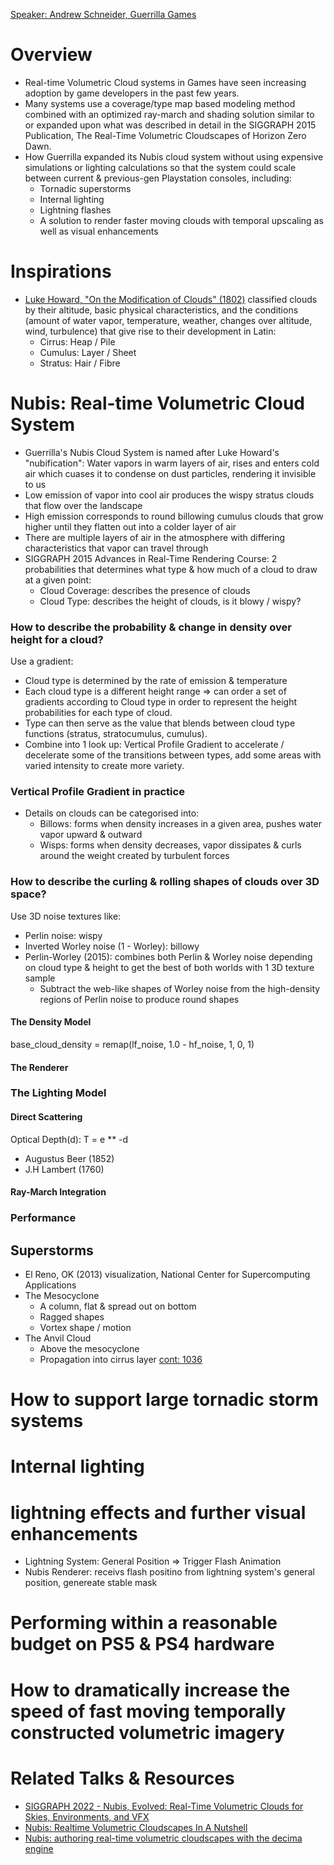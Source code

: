 [Speaker: Andrew Schneider, Guerrilla Games](https://twitter.com/vonschneidz)

# Overview
- Real-time Volumetric Cloud systems in Games have seen increasing adoption by game developers in the past few years. 
- Many systems use a coverage/type map based modeling method combined with an optimized ray-march and shading solution similar to or expanded upon what was described in detail in the SIGGRAPH 2015 Publication, The Real-Time Volumetric Cloudscapes of Horizon Zero Dawn. 
- How Guerrilla expanded its Nubis cloud system without using expensive simulations or lighting calculations so that the system could scale between current & previous-gen Playstation consoles, including:
  - Tornadic superstorms
  - Internal lighting 
  - Lightning flashes
  - A solution to render faster moving clouds with temporal upscaling as well as visual enhancements

# Inspirations
- [Luke Howard, "On the Modification of Clouds" (1802)](https://blogs.bl.uk/science/2020/04/clouds-how-luke-howard-linked-weather-lore-and-natural-philosophy.html) classified clouds by their altitude, basic physical characteristics, and the conditions (amount of water vapor, temperature, weather, changes over altitude, wind, turbulence) that give rise to their development in Latin:
  - Cirrus: Heap / Pile 
  - Cumulus: Layer / Sheet 
  - Stratus: Hair / Fibre

# Nubis: Real-time Volumetric Cloud System
- Guerrilla's Nubis Cloud System is named after Luke Howard's "nubification": Water vapors in warm layers of air, rises and enters cold air which cuases it to condense on dust particles, rendering it invisible to us
- Low emission of vapor into cool air produces the wispy stratus clouds that flow over the landscape
- High emission corresponds to round billowing cumulus clouds that grow higher until they flatten out into a colder layer of air
- There are multiple layers of air in the atmosphere with differing characteristics that vapor can travel through
- SIGGRAPH 2015 Advances in Real-Time Rendering Course: 2 probabilities that determines what type & how much of a cloud to draw at a given point:
  - Cloud Coverage: describes the presence of clouds
  - Cloud Type: describes the height of clouds, is it blowy / wispy?

### How to describe the probability & change in density over height for a cloud?
Use a gradient:
- Cloud type is determined by the rate of emission & temperature
- Each cloud type is a different height range => can order a set of gradients according to Cloud type in order to represent the height probabilities for each type of cloud. 
- Type can then serve as the value that blends between cloud type functions (stratus, stratocumulus, cumulus). 
- Combine into 1 look up: Vertical Profile Gradient to accelerate / decelerate some of the transitions between types, add some areas with varied intensity to create more variety.

### Vertical Profile Gradient in practice
- Details on clouds can be categorised into:
  - Billows: forms when density increases in a given area, pushes water vapor upward & outward
  - Wisps: forms when density decreases, vapor dissipates & curls around the weight created by turbulent forces

### How to describe the curling & rolling shapes of clouds over 3D space?
Use 3D noise textures like:
- Perlin noise: wispy
- Inverted Worley noise (1 - Worley): billowy
- Perlin-Worley (2015): combines both Perlin & Worley noise depending on cloud type & height to get the best of both worlds with 1 3D texture sample
  - Subtract the web-like shapes of Worley noise from the high-density regions of Perlin noise to produce round shapes 

#### The Density Model
base_cloud_density = remap(lf_noise, 1.0 - hf_noise, 1, 0, 1)

#### The Renderer

### The Lighting Model
#### Direct Scattering
Optical Depth(d): T = e ** -d
- Augustus Beer (1852)
- J.H Lambert (1760)

#### Ray-March Integration

### Performance

## Superstorms
- El Reno, OK (2013) visualization, National Center for Supercomputing Applications
- The Mesocyclone
  - A column, flat & spread out on bottom
  - Ragged shapes
  - Vortex shape / motion 
- The Anvil Cloud
  - Above the mesocyclone
  - Propagation into cirrus layer 
[cont: 1036](https://reattendance.com/event-lobby/5884/session-stage)

# How to support large tornadic storm systems

# Internal lighting

# lightning effects and further visual enhancements 
- Lightning System: General Position => Trigger Flash Animation
- Nubis Renderer: receivs flash positino from lightning system's general position, genereate stable mask

# Performing within a reasonable budget on PS5 & PS4 hardware

# How to dramatically increase the speed of fast moving temporally constructed volumetric imagery

# Related Talks & Resources
- [SIGGRAPH 2022 - Nubis, Evolved: Real-Time Volumetric Clouds for Skies, Environments, and VFX](https://t.co/a3YHUMPlsw)
- [Nubis: Realtime Volumetric Cloudscapes In A Nutshell](https://www.guerrilla-games.com/read/nubis-realtime-volumetric-cloudscapes-in-a-nutshell)
- [Nubis: authoring real-time volumetric cloudscapes with the decima engine](https://www.guerrilla-games.com/read/nubis-authoring-real-time-volumetric-cloudscapes-with-the-decima-engine)

